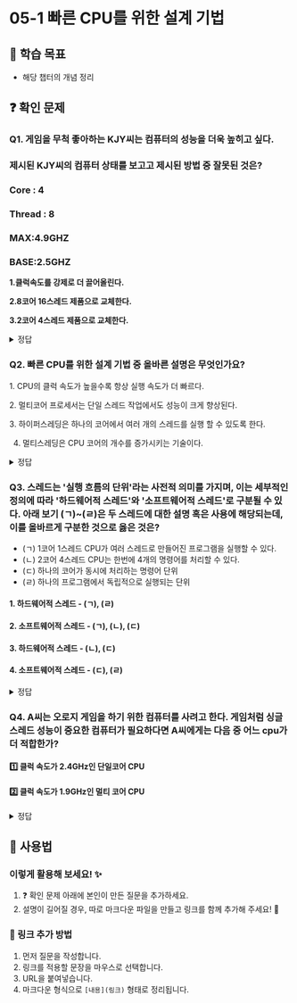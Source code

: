 # 05-1 빠른 CPU를 위한 설계 기법

## 📌 학습 목표
- 해당 챕터의 개념 정리

## ❓ 확인 문제
### Q1. 게임을 무척 좋아하는 KJY씨는 컴퓨터의 성능을 더욱 높히고 싶다.
### 제시된 KJY씨의 컴퓨터 상태를 보고고 제시된 방법 중 잘못된 것은? 

### Core : 4
### Thread : 8
### MAX:4.9GHZ
### BASE:2.5GHZ

**1.클럭속도를 강제로 더 끌어올린다.**

**2.8코어 16스레드 제품으로 교체한다.**

**3.2코어 4스레드 제품으로 교체한다.**

<details>
<summary>정답</summary>

- **3. 2코어 4스레드 제품으로 교체한다.**   

**[해설]**
1.클럭 속도를 강제로 올리는 것은 오버클럭킹이라는 기법으로 
 기본적으로 클럭 속도가 높으면 컴퓨터의 성능은 오른다.
다만 과하게 사용할 경우 발열 문제등이 발생하기에 적절히 사용해야 한다.
2.코어란 명령어를 실행하는 부품으로 코어가 8개라는 것은 명령어를 실행하는 부품을 8개 포함하고 있다는 것이다. 
스레드는 컴퓨터가 함번에 처리할수 있는 명령어 단위를 의미한다. 
즉 16스레드란 한번에 16가지 명령어를 처리 할 수 있다. 

3.코어와 스레드가 위의 설명한 대로이기에 코어와 스레드가 기존보다 줄어든다면 
컴퓨터의 성능은 오히려 떨어질 것이다. 

---

</details>

### Q2. 빠른 CPU를 위한 설계 기법 중 올바른 설명은 무엇인가요?

1️. CPU의 클럭 속도가 높을수록 항상 실행 속도가 더 빠르다.

2️. 멀티코어 프로세서는 단일 스레드 작업에서도 성능이 크게 향상된다.

3️. 하이퍼스레딩은 하나의 코어에서 여러 개의 스레드를 실행 할 수 있도록 한다.

4. 멀티스레딩은 CPU 코어의 개수를 증가시키는 기술이다.

<details>
<summary>정답</summary>

- **3. 하이퍼스레딩은 하나의 코어에서 여러 개의 스레드를 실행 할 수 있도록 한다.**   
  - 하이퍼스레딩은 인텔에서 개발한 기술로, 한 개의 코어가 마치 두 개의 논리적 코어처럼 동작하도록 하여 병렬 처리를 향상시키는 기능입니다.

**[해설]**

- **1. CPU의 클럭 속도가 높을수록 항상 실행 속도가 더 빠르다. X**   
  - 클럭 속도(GHz)가 높으면 CPU가 초당 실행할 수 있는 명령어 수가 증가
  - 하지만 아키텍처, 캐시 메모리, 전력 효율성 등 다른 요소에 따라 성능 차이가 날 수 있음
  - 클럭 속도가 높아도 성능이 항상 빠른 것은 아님 (예: 최신 저클럭 CPU가 과거 고클럭 CPU보다 더 빠를 수도 있음)


- **2️. 멀티코어 프로세서는 단일 스레드 작업에서도 성능이 크게 향상된다. X**   
  - 여러 개의 코어가 있어서 멀티스레드 환경에서는 성능이 향상됨
  - 단일 스레드(single-thread) 작업에서는 큰 차이가 없을 수도 있음
  - 멀티코어는 단일 스레드 작업에서 반드시 성능 향상을 보장하지 않음
  

- **4. 멀티스레딩은 CPU 코어의 개수를 증가시키는 기술이다. X** 
  - 하나의 프로그램이 여러 개의 스레드를 생성하여 CPU의 여러 코어를 효율적으로 활용하는 기법
  - 멀티스레딩은 CPU의 코어 개수를 늘리는 기술이 아니라, 여러 개의 스레드를 활용하는 기법
  
---

</details>

### Q3. 스레드는 '실행 흐름의 단위'라는 사전적 의미를 가지며, 이는 세부적인 정의에 따라 '하드웨어적 스레드'와 '소프트웨어적 스레드'로 구분될 수 있다. 아래 보기 (ㄱ)~(ㄹ)은 두 스레드에 대한 설명 혹은 사용에 해당되는데, 이를 올바르게 구분한 것으로 옳은 것은?

- (ㄱ) 1코어 1스레드 CPU가 여러 스레드로 만들어진 프로그램을 실행할 수 있다.
- (ㄴ) 2코어 4스레드 CPU는 한번에 4개의 명령어를 처리할 수 있다.
- (ㄷ) 하나의 코어가 동시에 처리하는 명령어 단위
- (ㄹ) 하나의 프로그램에서 독립적으로 실행되는 단위

#### 1. 하드웨어적 스레드 - (ㄱ), (ㄹ)
#### 2. 소프트웨어적 스레드 - (ㄱ), (ㄴ), (ㄷ)
#### 3. 하드웨어적 스레드 - (ㄴ), (ㄷ)
#### 4. 소프트웨어적 스레드 - (ㄷ), (ㄹ)

<details>
<summary>정답</summary>

#### 3. 하드웨어적 스레드 - (ㄴ), (ㄷ)  
- CPU에서 사용되는 스레드와 프로그래밍에서 사용되는 스레드는 용례가 다르기 때문에, 각 의미를 갖는 스레드를 구분할 필요가 있습니다.
- 하드웨어적 스레드는 하나의 코어가 동시에 처리하는 명령어 단위를 의미합니다.
- 소프트웨어적 스레드는 하나의 프로그램에서 독립적으로 실행되는 단위를 의미합니다. 
- 따라서 하드웨어적 스레드는 (ㄴ), (ㄷ), 소프트웨어적 스레드는 (ㄱ), (ㄹ) 로 구분할 수 있습니다. 
  
---

</details> 

### Q4. A씨는 오로지 게임을 하기 위한 컴퓨터를 사려고 한다. 게임처럼 싱글 스레드 성능이 중요한 컴퓨터가 필요하다면 A씨에게는 다음 중 어느 cpu가 더 적합한가?
#### 1️⃣ 클럭 속도가 2.4GHz인 단일코어 CPU 
#### 2️⃣ 클럭 속도가 1.9GHz인 멀티 코어 CPU

<details> 
<summary>정답</summary>
#### 1️⃣ 클럭 속도가 2.4GHz인 단일코어 CPU

**[해설]**
- 게임은 일반적으로 **싱글 스레드 성능**이 중요하기 때문에, 클럭 속도가 더 높은 단일 코어 CPU가 더 적합하다.
- 대부분의 게임은 멀티 코어를 어느 정도 활용하긴 하지만, 여전히 **단일 스레드 성능**이 게임 프레임 레이트(FPS)에 큰 영향을 미치고 있다.
-  클럭 속도가 높을수록 한 스레드에서 더 많은 연산을 수행할 수 있어, 결과적으로 게임 성능이 향상될 가능성이 크다. 
</details>

## 📝 사용법  
### 이렇게 활용해 보세요! ✨  
1. ❓ 확인 문제 아래에 본인이 만든 질문을 추가하세요.  
2. 설명이 길어질 경우, 따로 마크다운 파일을 만들고 링크를 함께 추가해 주세요! 🔗  

### 🔗 링크 추가 방법  
1. 먼저 질문을 작성합니다.  
2. 링크를 적용할 문장을 마우스로 선택합니다.  
3. URL을 붙여넣습니다.  
4. 마크다운 형식으로 `[내용](링크)` 형태로 정리됩니다.  
